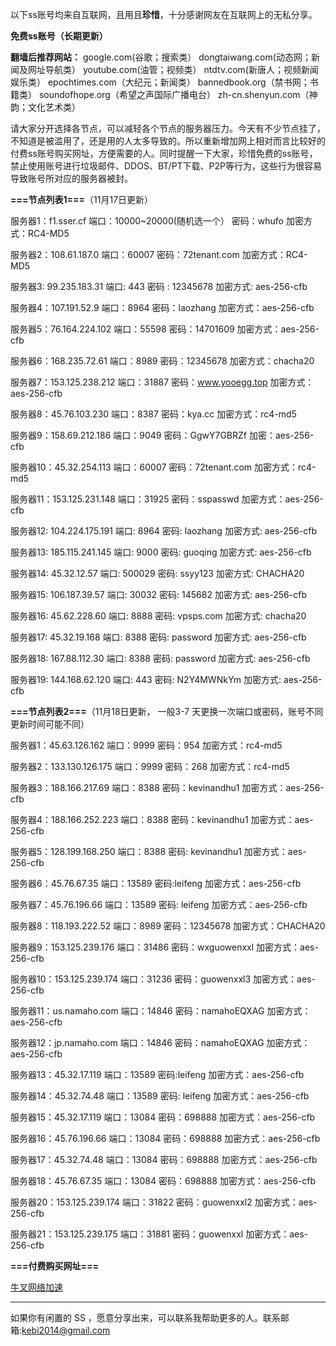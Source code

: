 以下ss账号均来自互联网，且用且**珍惜**，十分感谢网友在互联网上的无私分享。

**免费ss账号（长期更新）**

**翻墙后推荐网站：** google.com(谷歌；搜索类） dongtaiwang.com(动态网；新闻及网址导航类）  youtube.com(油管；视频类）  ntdtv.com(新唐人；视频新闻娱乐类）    epochtimes.com（大纪元；新闻类）   bannedbook.org（禁书网；书籍类）   soundofhope.org（希望之声国际广播电台）
    zh-cn.shenyun.com（神韵；文化艺术类）

请大家分开选择各节点，可以减轻各个节点的服务器压力。今天有不少节点挂了，不知道是被滥用了，还是用的人太多导致的。所以重新增加网上相对而言比较好的付费ss账号购买网址，方便需要的人。同时提醒一下大家，珍惜免费的ss账号，禁止使用账号进行垃圾邮件、DDOS、BT/PT下载、P2P等行为，这些行为很容易导致账号所对应的服务器被封。

**===节点列表1===**（11月17日更新）

服务器1：f1.sser.cf
端口：10000~20000(随机选一个）
密码：whufo
加密方式：RC4-MD5

服务器2：108.61.187.0
端口：60007
密码：72tenant.com
加密方式：RC4-MD5


服务器3:  99.235.183.31
端口:  443
密码 : 12345678
加密方式: aes-256-cfb


服务器4：107.191.52.9
端口：8964
密码：laozhang
加密方式：aes-256-cfb


服务器5：76.164.224.102
端口：55598
密码：14701609
加密方式：aes-256-cfb


服务器6：168.235.72.61
端口：8989
密码：12345678
加密方式：chacha20

服务器7：153.125.238.212
端口：31887
密码：www.yooegg.top
加密方式：aes-256-cfb

服务器8：45.76.103.230
端口：8387
密码：kya.cc
加密方式：rc4-md5

服务器9：158.69.212.186
端口：9049
密码：GgwY7GBRZf
加密：aes-256-cfb


服务器10：45.32.254.113
端口：60007
密码：72tenant.com
加密方式：rc4-md5


服务器11：153.125.231.148
端口：31925
密码：sspasswd
加密方式：aes-256-cfb

服务器12: 104.224.175.191 
端口: 8964
密码: laozhang
加密方式: aes-256-cfb


服务器13: 185.115.241.145
端口: 9000
密码: guoqing
加密方式: aes-256-cfb

服务器14: 45.32.12.57
端口: 500029
密码: ssyy123
加密方式: CHACHA20

服务器15: 106.187.39.57
端口: 30032
密码: 145682
加密方式: aes-256-cfb

服务器16: 45.62.228.60
端口: 8888
密码: vpsps.com
加密方式: chacha20

服务器17: 45.32.19.168
端口: 8388
密码: password
加密方式: aes-256-cfb

服务器18: 167.88.112.30
端口: 8388
密码: password
加密方式: aes-256-cfb

服务器19: 144.168.62.120
端口: 443
密码: N2Y4MWNkYm
加密方式: aes-256-cfb



**===节点列表2===**（11月18日更新， 一般3-7 天更换一次端口或密码，账号不同更新时间可能不同）

服务器1：45.63.126.162  端口：9999  密码：954   加密方式：rc4-md5

服务器2：133.130.126.175  端口：9999  密码：268   加密方式：rc4-md5

服务器3：188.166.217.69  端口：8388  密码：kevinandhu1   加密方式：aes-256-cfb

服务器4：188.166.252.223 端口：8388  密码：kevinandhu1   加密方式：aes-256-cfb

服务器5：128.199.168.250 端口：8388  密码: kevinandhu1  加密方式：aes-256-cfb

服务器6：45.76.67.35  端口：13589  密码:leifeng 加密方式：aes-256-cfb

服务器7：45.76.196.66  端口：13589  密码:	leifeng 加密方式：aes-256-cfb

服务器8：118.193.222.52  端口：8989  密码：12345678  加密方式：CHACHA20

服务器9：153.125.239.176  端口：31486  密码：wxguowenxxl  加密方式：aes-256-cfb

服务器10：153.125.239.174  端口：31236  密码：guowenxxl3  加密方式：aes-256-cfb

服务器11：us.namaho.com  端口：14846  密码：namahoEQXAG  加密方式：aes-256-cfb

服务器12：jp.namaho.com  端口：14846  密码：namahoEQXAG  加密方式：aes-256-cfb

服务器13：45.32.17.119  端口：13589  密码:leifeng 加密方式：aes-256-cfb

服务器14：45.32.74.48  端口：13589  密码:	leifeng 加密方式：aes-256-cfb

服务器15：45.32.17.119 端口：13084 密码：698888 加密方式：aes-256-cfb

服务器16：45.76.196.66 端口：13084 密码：698888 加密方式：aes-256-cfb

服务器17：45.32.74.48 端口：13084 密码：698888 加密方式：aes-256-cfb

服务器18：45.76.67.35 端口：13084 密码：698888 加密方式：aes-256-cfb

服务器20：153.125.239.174  端口：31822  密码：guowenxxl2  加密方式：aes-256-cfb

服务器21：153.125.239.175  端口：31881  密码：guowenxxl  加密方式：aes-256-cfb

**===付费购买网址===**

[牛叉网络加速](https://portal.niuxss.cn/cart.php?aff=001)








***


如果你有闲置的 SS ，愿意分享出来，可以联系我帮助更多的人。联系邮箱:kebi2014@gmail.com



